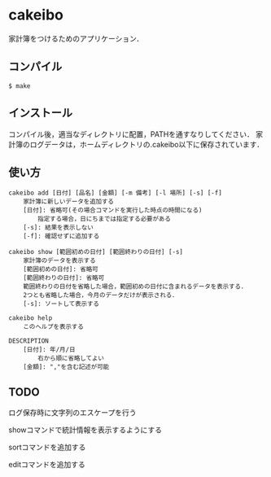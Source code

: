 # cakeibo
家計簿をつけるためのアプリケーション．

## コンパイル
```
$ make
```

## インストール
コンパイル後，適当なディレクトリに配置，PATHを通すなりしてください．
家計簿のログデータは，ホームディレクトリの.cakeibo以下に保存されています．

## 使い方
```
cakeibo add [日付] [品名] [金額] [-m 備考] [-l 場所] [-s] [-f]
	家計簿に新しいデータを追加する
	[日付]: 省略可(その場合コマンドを実行した時点の時間になる)
		指定する場合，日にちまでは指定する必要がある
	[-s]: 結果を表示しない
	[-f]: 確認せずに追加する

cakeibo show [範囲初めの日付] [範囲終わりの日付] [-s]
	家計簿のデータを表示する
	[範囲初めの日付]: 省略可
	[範囲終わりの日付]: 省略可
	範囲終わりの日付を省略した場合，範囲初めの日付に含まれるデータを表示する．
	2つとも省略した場合，今月のデータだけが表示される．
	[-s]: ソートして表示する

cakeibo help
	このヘルプを表示する

DESCRIPTION
	[日付]: 年/月/日
		右から順に省略してよい
	[金額]: ","を含む記述が可能
```

## TODO
ログ保存時に文字列のエスケープを行う

showコマンドで統計情報を表示するようにする

sortコマンドを追加する

editコマンドを追加する

